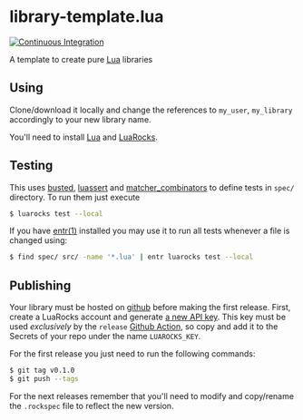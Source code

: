library-template.lua
===
[![Continuous Integration][ci]][ciruns]

A template to create pure [Lua][lua] libraries

## Using

Clone/download it locally and change the references to `my_user`, `my_library`
accordingly to your new library name.

You'll need to install [Lua][lua] and [LuaRocks][luarocks].

## Testing

This uses [busted][busted], [luassert][luassert] and
[matcher_combinators][matcher_combinators] to define tests in `spec/` directory.
To run them just execute

```bash
$ luarocks test --local
```

If you have [entr(1)][entr] installed you may use it to run all tests whenever a
file is changed using:

```bash
$ find spec/ src/ -name '*.lua' | entr luarocks test --local
```

## Publishing

Your library must be hosted on [github][github] before making the first release.
First, create a LuaRocks account and generate [a new API key][luarocks-key].
This key must be used *exclusively* by the `release` [Github Action][release],
so copy and add it to the Secrets of your repo under the name `LUAROCKS_KEY`.

For the first release you just need to run the following commands:

```bash
$ git tag v0.1.0
$ git push --tags
```

For the next releases remember that you'll need to modify and copy/rename the
`.rockspec` file to reflect the new version.

[lua]: https://www.lua.org/
[entr]: https://eradman.com/entrproject/
[github]: https://github.com/
[luarocks]: https://luarocks.org/
[luarocks-key]: https://luarocks.org/settings/api-keys
[busted]: https://olivinelabs.com/busted/
[luassert]: https://github.com/Olivine-Labs/luassert
[matcher_combinators]: https://github.com/m00qek/matcher_combinators.lua
[ci]: https://github.com/m00qek/library-template.lua/actions/workflows/ci.yaml/badge.svg
[ciruns]: https://github.com/m00qek/library-template.lua/actions/workflows/ci.yaml
[release]: .github/workflows/release.yaml
